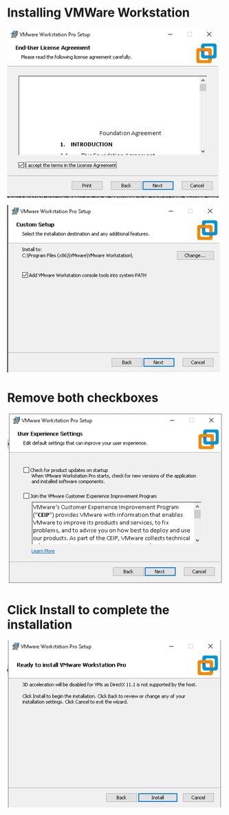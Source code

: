 # Installing VMWare Workstation
![start install](../../images/vmws/1-vmws_install.png)

![start install](../../images/vmws/2-vmws_install.png)

# Remove both checkboxes
![start install](../../images/vmws/3-remove_checkboxes.png)

# Click Install to complete the installation
![start install](../../images/vmws/4-Click_finish_to_complete.png)
